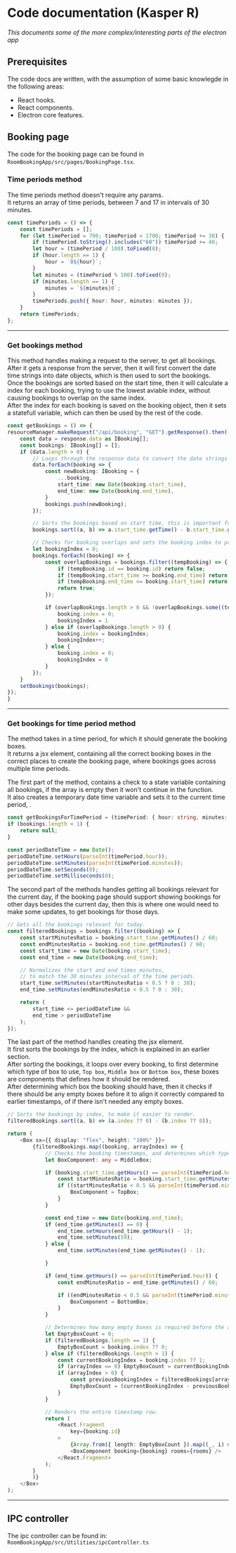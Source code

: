 # Code documentation (Kasper R)

*This documents some of the more complex/interesting parts of the electron app*

## Prerequisites

The code docs are written, with the assumption of some basic knowlegde in the following areas:

* React hooks.
* React components.
* Electron core features.

## Booking page

The code for the booking page can be found in `RoomBookingApp/src/pages/BookingPage.tsx`.

### Time periods method

The time periods method doesn't require any params.  
It returns an array of time periods, between 7 and 17 in intervals of 30 minutes.

```ts
const timePeriods = () => {
    const timePeriods = [];
    for (let timePeriod = 700; timePeriod < 1700; timePeriod += 30) {
        if (timePeriod.toString().includes("60")) timePeriod += 40;
        let hour = (timePeriod / 100).toFixed(0);
        if (hour.length == 1) {
            hour = `0${hour}`;
        }
        let minutes = (timePeriod % 100).toFixed(0);
        if (minutes.length == 1) {
            minutes = `${minutes}0`;
        }
        timePeriods.push({ hour: hour, minutes: minutes });
    }
    return timePeriods;
};
```

---

### Get bookings method

This method handles making a request to the server, to get all bookings.  
After it gets a response from the server, then it will first convert the date time strings into date objects, which is then used to sort the bookings.  
Once the bookings are sorted based on the start time, then it will calculate a index for each booking, trying to use the lowest aviable index, without causing bookings to overlap on the same index.  
After the index for each booking is saved on the booking object, then it sets a statefull variable, which can then be used by the rest of the code.

```ts
const getBookings = () => {
resourceManager.makeRequest("/api/booking", "GET").getResponse().then((response) => {
    const data = response.data as IBooking[];
    const bookings: IBooking[] = [];
    if (data.length > 0) {
        // Loops through the response data to convert the date strings into date objects.
        data.forEach(booking => {
            const newBooking: IBooking = {
                ...booking,
                start_time: new Date(booking.start_time),
                end_time: new Date(booking.end_time),
            }
            bookings.push(newBooking);
        });

        // Sorts the bookings based on start time, this is important for when checking booking overlaps.
        bookings.sort((a, b) => a.start_time.getTime() - b.start_time.getTime());

        // Checks for booking overlaps and sets the booking index to prevent overlaps.
        let bookingIndex = 0;
        bookings.forEach((booking) => {
            const overlapBookings = bookings.filter((tempBooking) => {
                if (tempBooking.id == booking.id) return false;
                if (tempBooking.start_time >= booking.end_time) return false;
                if (tempBooking.end_time <= booking.start_time) return false;
                return true;
            });

            if (overlapBookings.length > 0 && !overlapBookings.some((tempBooking) => tempBooking.index === 0)) {
                booking.index = 0;
                bookingIndex = 1
            } else if (overlapBookings.length > 0) {
                booking.index = bookingIndex;
                bookingIndex++;
            } else {
                booking.index = 0;
                bookingIndex = 0
            }
        });
    }
    setBookings(bookings);
});
}
```

---

### Get bookings for time period method

The method takes in a time period, for which it should generate the booking boxes.  
It returns a jsx element, containing all the correct booking boxes in the correct places to create the booking page, where bookings goes across multiple time periods.

The first part of the method, contains a check to a state variable containing all bookings, if the array is empty then it won't continue in the function.  
It also creates a temporary date time variable and sets it to the current time period, .

```ts
const getBookingsForTimePeriod = (timePeriod: { hour: string, minutes: string }) => {
if (bookings.length < 1) {
    return null;
}

const periodDateTime = new Date();
periodDateTime.setHours(parseInt(timePeriod.hour));
periodDateTime.setMinutes(parseInt(timePeriod.minutes));
periodDateTime.setSeconds(0);
periodDateTime.setMilliseconds(0);
```

The second part of the methods handles getting all bookings relevant for the current day, if the booking page should support showing bookings for other days besides the current day, then this is where one would need to make some updates, to get bookings for those days.

```ts
// Gets all the bookings relevant for today.
const filteredBookings = bookings.filter((booking) => {
    const startMinutesRatio = booking.start_time.getMinutes() / 60;
    const endMinutesRatio = booking.end_time.getMinutes() / 60;
    const start_time = new Date(booking.start_time);
    const end_time = new Date(booking.end_time);

    // Normalizes the start and end times minutes, 
    // to match the 30 minutes interval of the time periods.
    start_time.setMinutes(startMinutesRatio < 0.5 ? 0 : 30);
    end_time.setMinutes(endMinutesRatio < 0.5 ? 0 : 30);

    return (
        start_time <= periodDateTime &&
        end_time > periodDateTime
    );
});
```

The last part of the method handles creating the jsx element.  
It first sorts the bookings by the index, which is explained in an earlier section.  
After sorting the bookings, it loops over every booking, to first determine which type of box to use, `Top box`, `Middle box` or `Bottom box`, these boxes are components that defines how it should be rendered.  
After determining which box the booking should have, then it checks if there should be any empty boxes before it to align it correctly compared to earlier timestamps, of if there isn't needed any empty boxes.

```ts
// Sorts the bookings by index, to make it easier to render.
filteredBookings.sort((a, b) => (a.index ?? 0) - (b.index ?? 0));

return (
    <Box sx={{ display: "flex", height: "100%" }}>
        {filteredBookings.map((booking, arrayIndex) => {
            // Checks the booking timestamps, and determines which type of box component should be rendered for the current time period.
            let BoxComponent: any = MiddleBox;

            if (booking.start_time.getHours() == parseInt(timePeriod.hour)) {
                const startMinutesRatio = booking.start_time.getMinutes() / 60;
                if ((startMinutesRatio < 0.5 && parseInt(timePeriod.minutes) == 0) || (startMinutesRatio >= 0.5 && parseInt(timePeriod.minutes) == 30)) {
                    BoxComponent = TopBox;
                }
            }

            const end_time = new Date(booking.end_time);
            if (end_time.getMinutes() == 0) {
                end_time.setHours(end_time.getHours() - 1);
                end_time.setMinutes(59);
            } else {
                end_time.setMinutes(end_time.getMinutes() - 1);

            }

            if (end_time.getHours() == parseInt(timePeriod.hour)) {
                const endMinutesRatio = end_time.getMinutes() / 60;

                if ((endMinutesRatio < 0.5 && parseInt(timePeriod.minutes) == 0) || (endMinutesRatio >= 0.5 && parseInt(timePeriod.minutes) == 30)) {
                    BoxComponent = BottomBox;
                }
            }

            // Determines how many empty boxes is required before the actual box.
            let EmptyBoxCount = 0;
            if (filteredBookings.length == 1) {
                EmptyBoxCount = booking.index ?? 0;
            } else if (filteredBookings.length > 1) {
                const currentBookingIndex = booking.index ?? 1;
                if (arrayIndex == 0) EmptyBoxCount = currentBookingIndex;
                if (arrayIndex > 0) {
                    const previousBookingIndex = filteredBookings[arrayIndex - 1].index ?? 1;
                    EmptyBoxCount = (currentBookingIndex - previousBookingIndex) - 1;
                }
            }

            // Renders the entire timestamp row.
            return (
                <React.Fragment
                    key={booking.id}
                >
                    {Array.from({ length: EmptyBoxCount }).map((_, i) => <EmptyBox key={i} />)}
                    <BoxComponent booking={booking} rooms={rooms} />
                </React.Fragment>
            );
        }
        )}
    </Box>
);
```

---

## IPC controller

The ipc controller can be found in: `RoomBookingApp/src/Utilities/ipcController.ts`

